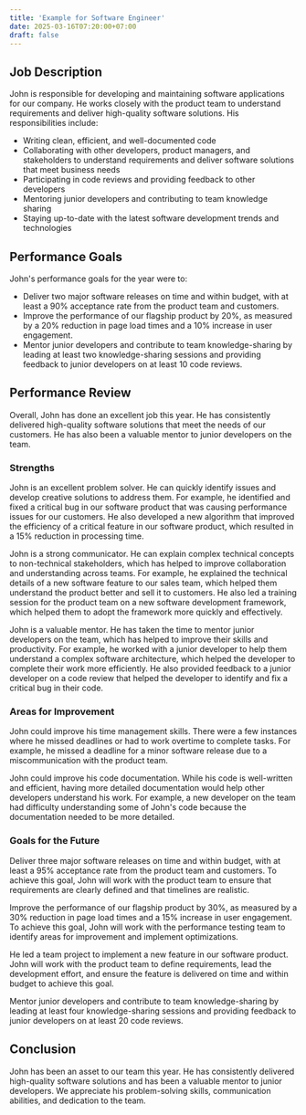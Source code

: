 ```yaml
---
title: 'Example for Software Engineer'
date: 2025-03-16T07:20:00+07:00
draft: false
---
```


## **Job Description**

John is responsible for developing and maintaining software applications for our company. He works closely with the product team to understand requirements and deliver high-quality software solutions. His responsibilities include:

- Writing clean, efficient, and well-documented code
- Collaborating with other developers, product managers, and stakeholders to understand requirements and deliver software solutions that meet business needs
- Participating in code reviews and providing feedback to other developers
- Mentoring junior developers and contributing to team knowledge sharing
- Staying up-to-date with the latest software development trends and technologies

## **Performance Goals**

John's performance goals for the year were to:

- Deliver two major software releases on time and within budget, with at least a 90% acceptance rate from the product team and customers.
- Improve the performance of our flagship product by 20%, as measured by a 20% reduction in page load times and a 10% increase in user engagement.
- Mentor junior developers and contribute to team knowledge-sharing by leading at least two knowledge-sharing sessions and providing feedback to junior developers on at least 10 code reviews.

## **Performance Review**

Overall, John has done an excellent job this year. He has consistently delivered high-quality software solutions that meet the needs of our customers. He has also been a valuable mentor to junior developers on the team.

### **Strengths**

John is an excellent problem solver. He can quickly identify issues and develop creative solutions to address them. For example, he identified and fixed a critical bug in our software product that was causing performance issues for our customers. He also developed a new algorithm that improved the efficiency of a critical feature in our software product, which resulted in a 15% reduction in processing time.

John is a strong communicator. He can explain complex technical concepts to non-technical stakeholders, which has helped to improve collaboration and understanding across teams. For example, he explained the technical details of a new software feature to our sales team, which helped them understand the product better and sell it to customers. He also led a training session for the product team on a new software development framework, which helped them to adopt the framework more quickly and effectively.

John is a valuable mentor. He has taken the time to mentor junior developers on the team, which has helped to improve their skills and productivity. For example, he worked with a junior developer to help them understand a complex software architecture, which helped the developer to complete their work more efficiently. He also provided feedback to a junior developer on a code review that helped the developer to identify and fix a critical bug in their code.

### **Areas for Improvement**

John could improve his time management skills. There were a few instances where he missed deadlines or had to work overtime to complete tasks. For example, he missed a deadline for a minor software release due to a miscommunication with the product team.

John could improve his code documentation. While his code is well-written and efficient, having more detailed documentation would help other developers understand his work. For example, a new developer on the team had difficulty understanding some of John's code because the documentation needed to be more detailed.

### **Goals for the Future**

Deliver three major software releases on time and within budget, with at least a 95% acceptance rate from the product team and customers. To achieve this goal, John will work with the product team to ensure that requirements are clearly defined and that timelines are realistic.

Improve the performance of our flagship product by 30%, as measured by a 30% reduction in page load times and a 15% increase in user engagement. To achieve this goal, John will work with the performance testing team to identify areas for improvement and implement optimizations.

He led a team project to implement a new feature in our software product. John will work with the product team to define requirements, lead the development effort, and ensure the feature is delivered on time and within budget to achieve this goal.

Mentor junior developers and contribute to team knowledge-sharing by leading at least four knowledge-sharing sessions and providing feedback to junior developers on at least 20 code reviews.

## **Conclusion**

John has been an asset to our team this year. He has consistently delivered high-quality software solutions and has been a valuable mentor to junior developers. We appreciate his problem-solving skills, communication abilities, and dedication to the team.
